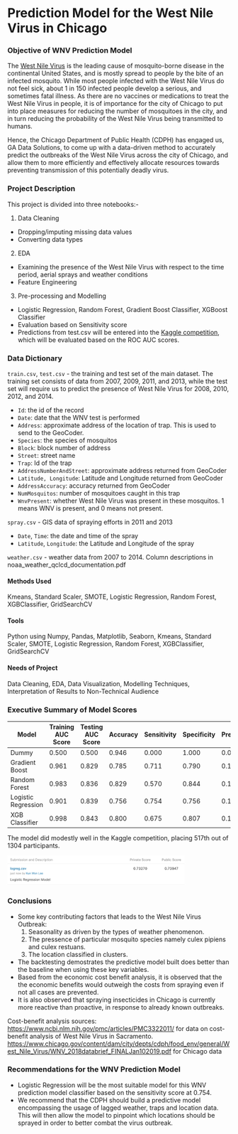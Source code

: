 # Prediction Model for the West Nile Virus in Chicago <a class="anchor" id="project"></a>

### Objective of WNV Prediction Model 
The [West Nile Virus](https://www.cdc.gov/westnile/) is the leading cause of mosquito-borne disease in the continental United States, and is mostly spread to people by the bite of an infected mosquito. While most people infected with the West Nile Virus do not feel sick, about 1 in 150 infected people develop a serious, and sometimes fatal illness. As there are no vaccines or medications to treat the West Nile Virus in people, it is of importance for the city of Chicago to put into place measures for reducing the number of mosquitoes in the city, and in turn reducing the probability of the West Nile Virus being transmitted to humans.

Hence, the Chicago Department of Public Health (CDPH) has engaged us, GA Data Solutions, to come up with a data-driven method to accurately predict the outbreaks of the West Nile Virus across the city of Chicago, and allow them to more efficiently and effectively allocate resources towards preventing transmission of this potentially deadly virus.

### Project Description
This project is divided into three notebooks:-

1. Data Cleaning
- Dropping/imputing missing data values
- Converting data types

2. EDA
- Examining the presence of the West Nile Virus with respect to the time period, aerial sprays and weather conditions
- Feature Engineering 

3. Pre-processing and Modelling
- Logistic Regression, Random Forest, Gradient Boost Classifier, XGBoost Classifier
- Evaluation based on Sensitivity score
- Predictions from test.csv will be entered into the [Kaggle competition](https://www.kaggle.com/c/predict-west-nile-virus ), which will be evaluated based on the ROC AUC scores.

### Data Dictionary

`train.csv`, `test.csv` - the training and test set of the main dataset. The training set consists of data from 2007, 2009, 2011, and 2013, while the test set will require us to predict the presence of West Nile Virus for 2008, 2010, 2012, and 2014.

- `Id`: the id of the record
- `Date`: date that the WNV test is performed
- `Address`: approximate address of the location of trap. This is used to send to the GeoCoder. 
- `Species`: the species of mosquitos
- `Block`: block number of address
- `Street`: street name
- `Trap`: Id of the trap
- `AddressNumberAndStreet`: approximate address returned from GeoCoder
- `Latitude, Longitude`: Latitude and Longitude returned from GeoCoder
- `AddressAccuracy`: accuracy returned from GeoCoder
- `NumMosquitos`: number of mosquitoes caught in this trap
- `WnvPresent`: whether West Nile Virus was present in these mosquitos. 1 means WNV is present, and 0 means not present. 

`spray.csv` - GIS data of spraying efforts in 2011 and 2013

- `Date`, `Time`: the date and time of the spray
- `Latitude`, `Longitude`: the Latitude and Longitude of the spray

`weather.csv` - weather data from 2007 to 2014. Column descriptions in noaa_weather_qclcd_documentation.pdf 

#### Methods Used
Kmeans, Standard Scaler, SMOTE, Logistic Regression, Random Forest, XGBClassifier, GridSearchCV
#### Tools
Python using Numpy, Pandas, Matplotlib, Seaborn, Kmeans, Standard Scaler, SMOTE, Logistic Regression, Random Forest, XGBClassifier, GridSearchCV
#### Needs of Project
Data Cleaning, EDA, Data Visualization, Modelling Techniques, Interpretation of Results to Non-Technical Audience

### Executive Summary of Model Scores
|Model|Training AUC Score|Testing AUC Score|Accuracy|Sensitivity|Specificity|Precision|F1 Score|
|---|---|---|---|---|---|---|---|
|Dummy|0.500|0.500|0.946|0.000|1.000|0.000|0.000|
|Gradient Boost|0.961|0.829|0.785|0.711|0.790|0.161|0.263|
|Random Forest|0.983|0.836|0.829|0.570|0.844|0.172|0.264|
|Logistic Regression|0.901|0.839|0.756|0.754|0.756|0.149|0.249|
|XGB Classifier|0.998|0.843|0.800|0.675|0.807|0.166|0.266|

The model did modestly well in the Kaggle competition, placing 517th out of 1304 participants.
<p float='left'>
<img src="./images/kaggle_logreg.png" alt="drawing" width="400"/>
</p>

### Conclusions
- Some key contributing factors that leads to the West Nile Virus Outbreak:
    1. Seasonality as driven by the types of weather phenomenon.
    2. The pressence of particular mosquito species namely culex pipiens and culex restuans.
    3. The location classified in clusters.
- The backtesting demostrates the predictive model built does better than the baseline when using these key variables.
- Based from the economic cost benefit analysis, it is observed that the the economic benefits would outweigh the costs from spraying even if not all cases are prevented.
- It is also observed that spraying insecticides in Chicago is currently more reactive than proactive, in response to already known outbreaks.

Cost-benefit analysis sources: 
https://www.ncbi.nlm.nih.gov/pmc/articles/PMC3322011/ for data on cost-benefit analysis of West Nile Virus in Sacramento.
https://www.chicago.gov/content/dam/city/depts/cdph/food_env/general/West_Nile_Virus/WNV_2018databrief_FINALJan102019.pdf for Chicago data

### Recommendations for the WNV Prediction Model 
- Logistic Regression will be the most suitable model for this WNV prediction model classifier based on the sensitivity score at 0.754.  
- We recommend that the CDPH should build a predictive model encompassing the usage of lagged weather, traps and location data. This will then allow the model to pinpoint which locations should be sprayed in order to better combat the virus outbreak.



